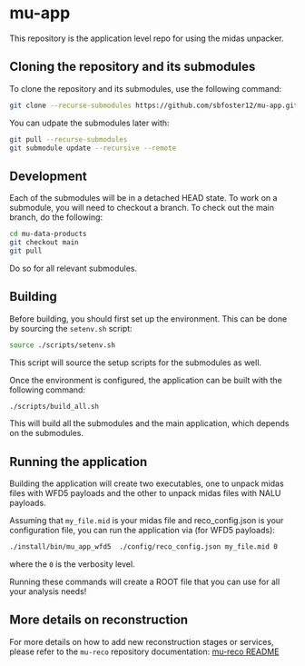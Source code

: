 # mu-app

This repository is the application level repo for using the midas unpacker.

##  Cloning the repository and its submodules

To clone the repository and its submodules, use the following command:
```bash
git clone --recurse-submodules https://github.com/sbfoster12/mu-app.git
```

You can udpate the submodules later with:
```bash
git pull --recurse-submodules
git submodule update --recursive --remote
```

## Development

Each of the submodules will be in a detached HEAD state. To work on a submodule, you will need to checkout a branch. To check out the main branch, do the following:
```bash
cd mu-data-products
git checkout main
git pull
```
Do so for all relevant submodules.

## Building

Before building, you should first set up the environment. This can be done by sourcing the `setenv.sh` script:
```bash
source ./scripts/setenv.sh
```
This script will source the setup scripts for the submodules as well.

Once the environment is configured, the application can be built with the following command:
```bash
./scripts/build_all.sh
```
This will build all the submodules and the main application, which depends on the submodules.

## Running the application

Building the application will create two executables, one to unpack midas files with WFD5 payloads and the other to unpack midas files with NALU payloads.

Assuming that `my_file.mid` is your midas file and reco_config.json is your configuration file, you can run the application via (for WFD5 payloads):
```bash
./install/bin/mu_app_wfd5  ./config/reco_config.json my_file.mid 0
```
where the `0` is the verbosity level. 

Running these commands will create a ROOT file that you can use for all your analysis needs!

## More details on reconstruction
For more details on how to add new reconstruction stages or services, please refer to the `mu-reco` repository documentation: [mu-reco README](https://github.com/sbfoster12/mu-reco/blob/main/README.md)